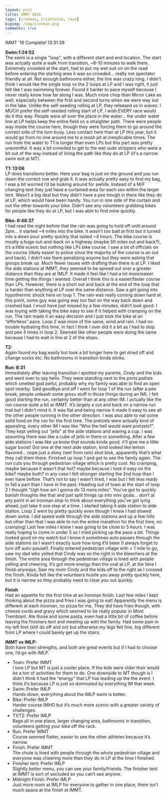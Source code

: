 ```yaml
---
layout: post
title: IMMT 2016
tags: [ironman, triathalon, race]
bigimg: /img/ironman.png
comments: true
---
```


IMMT '16 Complete! 13:31:39

**Swim:1:24:52**  
The swim is a single "loop", with a different start and end location. The start was actually quite a walk from transition, ~8-10 minutes to walk there. Extremely crowded at the start, had to put my wet suit on on the road before entering the starting area it was so crowded... really not spectator friendly at all. Not enough bathrooms either, the line was crazy long.
I didn't think I would like the single loop vs the 2 loops at LP and I was right, it just felt like I was swimming forever. Found it harder to pace myself because I never really know how far along I was. Much more chop than Mirror Lake as well, especially between the first and second turns when we were way out in the lake. Unlike the self-seeding rolling at LP, they released us in waves. I MUCH prefer the self-seeded rolling start of LP, I wish EVERY race would do it this way.
People were all over the place in the water... the under water line at LP helps keep the entire field on a straighter path. There were people way inside the course here, though they were forcing them to go around the correct side of the turn buoy. Less contact here than at LP this year, but it would go from no one around me to a mosh pit at inexplicable times.
The run from the water to T1 is longer than even LPs but this part was pretty uneventful. It was a bit crowded to get to the wet suite strippers who were a bit out of the way instead of lining the path like they do at LP (it's a narrow swim exit at MT).

**T1: 13:06**  
LP does transitions better. Here your bag is just on the ground and you run down the correct row and grab it. It was actually pretty easy to find my bag, I was a bit worried I’d be looking around for awhile. Instead of a M/F changing tent they just have a curtained area for each sex within the larger tent. Wasn’t a big deal but they didn’t have a pee trough in there like they do at LP, which would have been handy. You run in one side of the curtain and out the other towards your bike.
Didn’t see any volunteers grabbing bikes for people like they do at LP, but I was able to find mine quickly.

**Bike: 6:48:37**  
I had read the night before that the rain was going to hold off until around 2pm… it started ~4 miles into the bike, It wasn’t too bad at first but it turned into a down pour pretty quickly that lasted ~4 hours. The bike course is mostly a huge out-and-back on a highway (maybe 50 miles out and back?), it’s a little scenic but nothing like LPs bike course.
I saw a lot of officials on the course (likely easier to police since the majority of the course is an out and back). I didn’t see them penalizing anyone but they were asking that groups break up. Much fewer issues with drafting than there is at LP.
I liked the aide stations at IMMT, they seemed to be spread out over a greater distance than they are at IMLP. It made it feel like I had a lot more/easier time getting the things I wanted.
Overall I think this is a easier/faster course than LPs. However, there is a short out and back at the end of the loop that is harder than anything at LP over the same distance. Saw a girl going into hypothermic shock here on loop 1. The rain was really coming down hard at this point, some guy was going way too fast on the way back down and crashed bad. I must have just missed by a few minutes, didn’t look good.
I was toying with taking the bike easy to see if it helped with cramping on the run. The rain made it an easy decision and I just took the bike at an “effortless” pace.
Loop 2 was more of the same, wind and rain. I had no trouble hydrating this time, in fact I think I over did it a bit as I had to stop and pee 4 times in loop 2. Seemed like other people were doing the same because I had to wait in line at 2 of the stops.

**T2:**  
Again found my bag easily but took a bit longer here to get dried off and change socks etc. No bathrooms in transition kinda stinks.

**Run: 8:31**  
Immediately after leaving transition I spotted my parents, Cindy and the kids and went over to say hello. They were standing next to the ports potties which smelled god awful, probably why my family was able to find an open spot nearby. Said goodbye and off I went for loop 1 of the run (after a pee break, people unleash some gross stuff in those things during an IM).
I felt good starting the run, certainly better than at any other IM. I actually like the run course quite a bit at IMMT. It’s largely a out and back on a narrow run trail but I didn’t mind it. It was flat and being narrow it made it easy to see all the other people running in the other direction.
I was also able to eat some solid food on the run for the first time. The pretzels were actually kind of appealing, every other IM I was like “Who the hell would want pretzels?”.
They kept yelling out “jello” at the aide stations and waving a cup. I was assuming there was like a cube of jello in there or something. After a few aide stations I was like ya know that sounds kinda good, it’ll give me a little sugar boost! Got one at the next aide station, kind looked like lemon flavored… nope just a slimy (wet from rain) shot blok, apparently that’s what they call them there.
Finished up loop 1 and got to see the family again. The run cuts you through pedestrian village which is pretty cool. No cramping, maybe because it wasn’t that hot? maybe because i took it easy on the bike? maybe both? in any case I felt stronger starting the 2nd loop than I ever have before. That’s not to say I wasn’t tired, I was but I felt less ready to fall a part than I have in the past.
Heading out of town at the start of loop 2 I thought “Ugh how am I gonna do 13 more miles”. You’ve got to quickly banish thoughts like that and just split things up into mini goals… don’t at any point in an Ironman stop to think about everything you’ve got lying ahead, just take it one step at a time. I started taking it aide station to aide station.
Loop 2 went by pretty quickly even though I knew I had slowed down some. I did speed walk through the aide stations and up a few hills but other than that I was able to run the entire marathon for the first time, no cramping!
Last few miles I knew I was going to be close to 5 hours. I was really hoping to come in under 5 so I tried picking up the pace a bit. Things looked good on my watch but I know it sometimes auto pauses through the aide stations so I wasn’t exactly sure how long it’d been (I always forget to turn off auto-pause!).
Finally entered pedestrian village with < 1 mile to go, saw my dad who yelled that Cindy was on the right in the bleechers at the finish. The entire area through the pedestrian village is lined with people yelling and cheering. It’s got more energy then the oval at LP, at the time I finish anyways. Saw my mom Cindy and the kids off to the right as I crossed the finish. Kinda felt like the volunteers hustle you away pretty quickly here, but it is narrow so they probably need to clear you out quickly.

**Finish**  
Had an appetite for the first time at an Ironman finish. Last few miles I kept thinking about the pizza and fries I was going to eat! Apparently the menu is different at each Ironman, no pizza for me, They did have fries though, with cheese curds and gravy which seemed to be really popular in Mont Tremblant. Ate those and some pasta, even had a little bit of coffee before leaving the finishers tent and meeting up with the family.
Had some pain in my left foot (still do off and on) but otherwise my legs felt fine, big different from LP where I could barely get up the stairs.

**IMMT vs IMLP:**  
Both have their strengths, and both are great events but if I had to choose one, I’d go with IMLP.
* Town: Prefer IMMT  
  I love LP but MT is just a cooler place. If the kids were older their would be a ton of activities for them to do. One downside to MT though is I didn’t think it had the “energy” that LP has leading up the the event. I think it’s because LP is just so dominated by everything IM that week.
* Swim: Prefer IMLP  
  Hands down, everything about the IMLP swim is better.
* Bike: Prefer IMLP  
  Harder course IMHO but it’s much more scenic with a greater variety of challenges.
* T1/T2: Prefer IMLP  
  Bags all in one place, larger changing area, bathrooms in transition, volunteers getting your bike off the rack.
* Run: Prefer IMMT  
  Course seemed flatter, easier to see the other athletes because it’s narrow.
* Finish: Prefer IMMT  
  The chute is lined with people through the whole pedestrian village and everyone was cheering more than they do in LP at the time I finished.
* Finisher tent: Prefer IMLP  
  Slightly better menu, you can see your family/friends. The finisher tent at IMMT is sort of secluded so you can’t see anyone.
* Midnight Finish: Prefer IMLP  
  Just more room at IMLP for everyone to gather in one place, there isn’t much space at the finish at IMMT.
